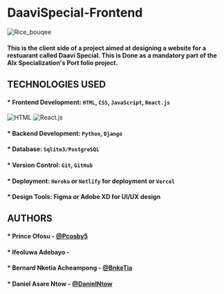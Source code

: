 # DaaviSpecial-Frontend
![Rice_bouqee](https://i0.wp.com/chefsavvy.com/wp-content/uploads/vegetable-fried-rice-in-bowl.jpg?resize=665%2C855&ssl=1)

#### This is the client side of a project aimed at designing a website for a restuarant called Daavi Special. This is Done as a mandatory part of the Alx Specialization's Port    folio project.

## TECHNOLOGIES USED

#### * Frontend Development: `HTML`, `CSS`, `JavaScript`, `React.js`
![HTML](https://encrypted-tbn0.gstatic.com/images?q=tbn:ANd9GcQj9_GLRM3yt8ZEApEK0U_Trof8dR5mMDOjVA&s) ![React.js](https://encrypted-tbn0.gstatic.com/images?q=tbn:ANd9GcSY5zQQfgYdauP902KBIcvqGVfUGvUT4gyCJw&s)


#### * Backend Development: `Python`, `Django`
#### * Database: `Sqlite3/PostgreSQL`
#### * Version Control: `Git`, `GitHub`
#### * Deployment: `Heroku` or `Netlify` for deployment or `Vercel`
#### * Design Tools: Figma or Adobe XD for UI/UX design


## AUTHORS
#### * Prince Ofosu - [@Pcosby5](https://github.com/Pcosby5)
#### * Ifeoluwa Adebayo - 
#### * Bernard Nketia Acheampong - [@BnkeTia](https://github.com/BnkeTia)
#### * Daniel Asare Ntow - [@DanielNtow](https://github.com/danielntow)
